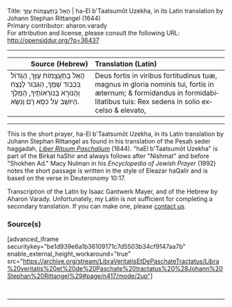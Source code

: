 <html>
<head></head>
<body>
Title: הָאֵל בְּתַעֲצֻמוֹת עֻזֶּךָ | ha-El b'Taatsumōt Uzekha, in its Latin translation by Johann Stephan Rittangel (1644)<br />
Primary contributor: aharon.varady<br />
For attribution and license, please consult the following URL: <a href="http://opensiddur.org/?p=36437">http://opensiddur.org/?p=36437</a>
<p />
<hr />

<table style="margin-left: auto;margin-right: auto;" class="draggable">
<thead><tr><th id="x" style="text-align: right;">Source (Hebrew)</th><th style="text-align: left;">Translation (Latin)</th></tr></thead>
<tbody>
<tr><td style="vertical-align:top;">
<div class="liturgy" lang="he">
הָאֵל בְּתַעֲצֻמוֹת עֻזֶּךָ, 
הַגָּדוֹל בִּכְבוֹד שְׁמֶךָ, 
הַגִּבּוֹר לָנֶצַח וְהַנּוֹרָא בְּנוֹרְאוֹתֶיךָ, 
הַמֶּלֶךְ הַיּושֵׁב עַל כִּסֵּא רָם וְנִשָּׂא.
</span></div></td>
 
<td style="vertical-align:top;">
<div class="latin" lang="la">
Deus fortis in viribus fortitudinus tuæ, 
magnus in gloria nominis tui, 
fortis in æternum; & formidandus in formidabilitatibus tuis: 
Rex sedens in solio excelso & elevato, 
</div></td></tr>
</tbody></table>

<hr />

This is the short prayer, ha-El b'Taatsumōt Uzekha, in its Latin translation by Johann Stephan Rittangel as found in his translation of the Pesaḥ seder haggadah, <em><a href="/?p=19649">Liber Rituum Paschalium</a></em> (1644). "haEl b'Taatsumōt Uzekha" is part of the Birkat haShir and always follows after "Nishmat" and before "Shokhen Ad." Macy Nulman in his <em>Encyclopedia of Jewish Prayer</em> (1992) notes the short passage is written in the style of Eleazar haQalir and is based on the verse in Deuteronomy 10:17.

Transcription of the Latin by Isaac Gantwerk Mayer, and of the Hebrew by Aharon Varady. Unfortunately, my Latin is not sufficient for completing a secondary translation. If you can make one, please <a href="/contact/">contact us</a>.


<h3>Source(s)</h3>

[advanced_iframe securitykey="be1d939e6a1b36109171c7d5503b34cf9147aa7b" enable_external_height_workaround="true" src="https://archive.org/stream/LibraVeritatisEtDePaschateTractatus/Libra%20veritatis%20et%20de%20Paschate%20tractatus%20%28Johann%20Stephan%20Rittangel%29#page/n417/mode/2up"]

&nbsp;

<hr />

&nbsp;
</body>
</html>